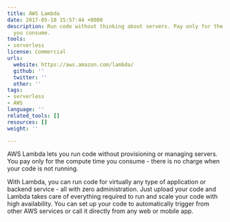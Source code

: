 ```yaml
---
title: AWS Lambda
date: 2017-05-18 15:57:44 +0000
description: Run code without thinking about servers. Pay only for the compute time
  you consume.
tools:
- serverless
license: Commercial
urls:
  website: https://aws.amazon.com/lambda/
  github: ''
  twitter: ''
  other: ''
tags:
- serverless
- AWS
language: ''
related_tools: []
resources: []
weight: ''

---
```

AWS Lambda lets you run code without provisioning or managing servers. You pay only for the compute time you consume - there is no charge when your code is not running.

With Lambda, you can run code for virtually any type of application or backend service - all with zero administration. Just upload your code and Lambda takes care of everything required to run and scale your code with high availability. You can set up your code to automatically trigger from other AWS services or call it directly from any web or mobile app.